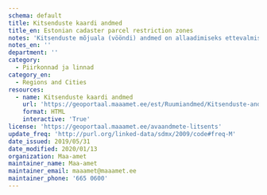 ```yaml
---
schema: default
title: Kitsenduste kaardi andmed
title_en: Estonian cadaster parcel restriction zones
notes: 'Kitsenduste mõjuala (vööndi) andmed on allaadimiseks ettevalmistatud ESRI Shape (shp) ja OGC GeoPackage (gpkg) formaatides. Andmete seisu uuendatakse igal kalendrikuul. Andmete kasutamisel tuleb viidata andmeallikana Maa-amet ja andmete seisu kuupäev.'
notes_en: ''
department: ''
category:
  - Piirkonnad ja linnad
category_en:
  - Regions and Cities
resources:
  - name: Kitsenduste kaardi andmed
    url: 'https://geoportaal.maaamet.ee/est/Ruumiandmed/Kitsenduste-andmed/Kitsenduste-andmete-allalaadimine-p624.html'
    format: HTML
    interactive: 'True'
license: 'https://geoportaal.maaamet.ee/avaandmete-litsents'
update_freq: 'http://purl.org/linked-data/sdmx/2009/code#freq-M'
date_issued: 2019/05/31
date_modified: 2020/01/13
organization: Maa-amet
maintainer_name: Maa-amet
maintainer_email: maaamet@maaamet.ee
maintainer_phone: '665 0600'
---
```

